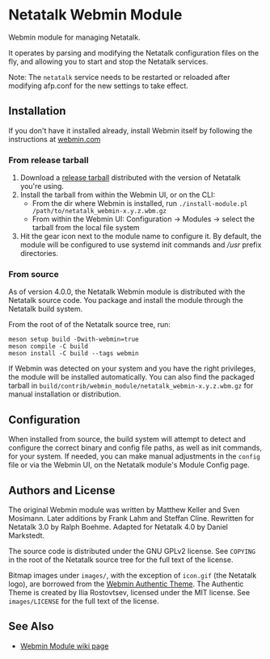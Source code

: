 # Netatalk Webmin Module

Webmin module for managing Netatalk.

It operates by parsing and modifying the Netatalk configuration files on the fly,
and allowing you to start and stop the Netatalk services.

Note: The `netatalk` service needs to be restarted or reloaded after modifying afp.conf
for the new settings to take effect.

## Installation

If you don't have it installed already, install Webmin itself by following the instructions
at [webmin.com](https://webmin.com/)

### From release tarball

1. Download a [release tarball](https://github.com/Netatalk/netatalk/releases) distributed
with the version of Netatalk you're using.
1. Install the tarball from within the Webmin UI, or on the CLI:
   * From the dir where Webmin is installed, run `./install-module.pl /path/to/netatalk_webmin-x.y.z.wbm.gz`
   * From within the Webmin UI: Configuration -> Modules -> select the tarball from the local file system
1. Hit the gear icon next to the module name to configure it.
By default, the module will be configured to use systemd init commands and */usr* prefix directories.

### From source

As of version 4.0.0, the Netatalk Webmin module is distributed with the Netatalk source code.
You package and install the module through the Netatalk build system.

From the root of of the Netatalk source tree, run:

```shell
meson setup build -Dwith-webmin=true
meson compile -C build
meson install -C build --tags webmin
```

If Webmin was detected on your system and you have the right privileges, the module will be installed automatically.
You can also find the packaged tarball in `build/contrib/webmin_module/netatalk_webmin-x.y.z.wbm.gz`
for manual installation or distribution.

## Configuration

When installed from source, the build system will attempt to detect and configure
the correct binary and config file paths, as well as init commands, for your system.
If needed, you can make manual adjustments in the `config` file or via the Webmin UI,
on the Netatalk module's Module Config page.

## Authors and License

The original Webmin module was written by Matthew Keller and Sven Mosimann.
Later additions by Frank Lahm and Steffan Cline.
Rewritten for Netatalk 3.0 by Ralph Boehme.
Adapted for Netatalk 4.0 by Daniel Markstedt.

The source code is distributed under the GNU GPLv2 license.
See `COPYING` in the root of the Netatalk source tree for the full text of the license.

Bitmap images under `images/`, with the exception of `icon.gif` (the Netatalk logo),
are borrowed from the [Webmin Authentic Theme](https://github.com/webmin/authentic-theme).
The Authentic Theme is created by Ilia Rostovtsev, licensed under the MIT license.
See `images/LICENSE` for the full text of the license.

## See Also

* [Webmin Module wiki page](https://netatalk.io/docs/Webmin-Module)
